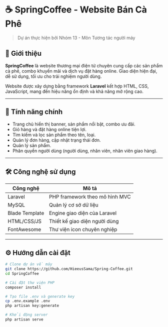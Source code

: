 # ☕ SpringCoffee - Website Bán Cà Phê  
> Dự án thực hiện bởi Nhóm 13 - Môn Tương tác người máy

## 📌 Giới thiệu

**SpringCoffee** là website thương mại điện tử chuyên cung cấp các sản phẩm cà phê, combo khuyến mãi và dịch vụ đặt hàng online. Giao diện hiện đại, dễ sử dụng, tối ưu cho trải nghiệm người dùng.

Website được xây dựng bằng framework **Laravel** kết hợp HTML, CSS, JavaScript, mang đến hiệu năng ổn định và khả năng mở rộng cao.

---

## 🚀 Tính năng chính

-  Trang chủ hiển thị banner, sản phẩm nổi bật, combo ưu đãi.
-  Giỏ hàng và đặt hàng online tiện lợi.
-  Tìm kiếm và lọc sản phẩm theo tên, loại.
-  Quản lý đơn hàng, cập nhật trạng thái đơn.
-  Quản lý sản phẩm.
-  Phân quyền người dùng (người dùng, nhân viên, nhân viên giao hàng).

---

## 🛠️ Công nghệ sử dụng

| Công nghệ        | Mô tả |
|------------------|-------|
| Laravel          | PHP framework theo mô hình MVC |
| MySQL            | Quản lý cơ sở dữ liệu |
| Blade Template   | Engine giao diện của Laravel |
| HTML/CSS/JS      | Thiết kế giao diện người dùng |
| FontAwesome      | Thư viện icon chuyên nghiệp |

---

## ⚙️ Hướng dẫn cài đặt

```bash
# Clone dự án về máy
git clone https://github.com/HieeusSama/Spring-Coffee.git
cd SpringCoffee

# Cài đặt thư viện PHP
composer install

# Tạo file .env và generate key
cp .env.example .env
php artisan key:generate

# Khởi động server
php artisan serve
